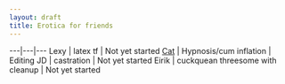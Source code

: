 ```yaml
---
layout: draft
title: Erotica for friends
---
```


---|---|---
Lexy | latex tf | Not yet started
[Cat](cat) | Hypnosis/cum inflation | Editing
JD | castration | Not yet started
Eirik | cuckquean threesome with cleanup | Not yet started
